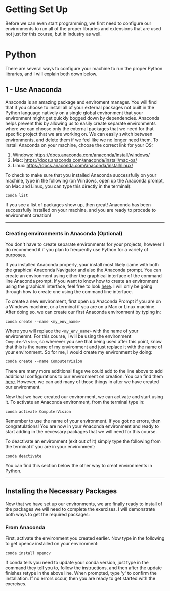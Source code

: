 # Getting Set Up
Before we can even start programming, we first need to configure our environments to run all of the proper libraries and extensions that are used not just for this course, but in industry as well.

# Python
There are several ways to configure your machine to run the proper Python libraries, and I will explain both down below.

## 1 - Use Anaconda
Anaconda is an amazing package and enviroment manager. You will find that if you choose to install all of your external packages not built in the Python language natively on a single global environment that your environment might get quickly bogged down by dependencies. Anaconda helps prevent this by allowing us to easily create separate environments where we can choose only the external packages that we need for that specific project that we are working on. We can easily switch between environments, and delete them if we feel like we no longer need them. To install Anaconda on your machine, choose the correct link for your OS:
1. Windows: https://docs.anaconda.com/anaconda/install/windows/ 
2. Mac: https://docs.anaconda.com/anaconda/install/mac-os/ 
3. Linux: https://docs.anaconda.com/anaconda/install/linux/

To check to make sure that you installed Anaconda successfully on your machine, type in the following (on Windows, open up the Anaconda prompt, on Mac and Linux, you can type this directly in the terminal):

```conda list```

If you see a list of packages show up, then great! Anaconda has been successfully installed on your machine, and you are ready to procede to environment creation!

---

### Creating environments in Anaconda (Optional)
You don't have to create separate environments for your projects, however I do recommend it if you plan to frequently use Python for a variety of purposes. 

If you installed Anaconda properly, your install most likely came with both the graphical Anaconda Navigator and also the Anaconda prompt. You can create an environment using either the graphical interface of the command line Anaconda prompt. If you want to know how to create an environment using the graphical interface, feel free to look [here](https://docs.anaconda.com/anaconda/navigator/getting-started/#navigator-managing-environments). I will only be going through how to create one using the command line interface. 

To create a new environment, first open up Anaconda Prompt if you are on a Windows machine, or a terminal if you are on a Mac or Linux machine. After doing so, we can create our first Anaconda environment by typing in:

```conda create --name <my_env_name>```

Where you will replace the ```<my_env_name>``` with the name of your environemnt. For this course, I will be using the environment ```ComputerVision```, so wherever you see that being used after this point, know that this is the name of my environment and just replace it with the name of your environment. So for me, I would create my environment by doing:

```conda create --name ComputerVision```

There are many more additional flags we could add to the line above to add additional configurations to our environment on creation. You can find them [here](https://docs.conda.io/projects/conda/en/latest/user-guide/tasks/manage-environments.html). However, we can add many of those things in after we have created our environment. 

Now that we have created our environment, we can activate and start using it. To activate an Anaconda environment, from the terminal type in:

```conda activate ComputerVision```

Remember to use the name of your environment. If you got no errors, then congratulations! You are now in your Anaconda environment and ready to start adding in the necessary packages that we will need for this course. 

To deactivate an environment (exit out of it) simply type the following from the terminal if you are in your environment:

```conda deactivate```


You can find this section below the other way to creat environments in Python.

---

## Installing the Necessary Packages
Now that we have set up our environments, we are finally ready to install of the packages we will need to complete the exercises. I will demonstrate both ways to get the required packages:

### From Anaconda
First, activate the environment you created earlier. Now type in the following to get opencv installed on your environment:

```conda install opencv```

If conda tells you need to update your conda version, just type in the command they tell you to, follow the instructions, and then after the update finishes retype in the above line. When prompted, type 'y' to confirm the installation. If no errors occur, then you are ready to get started with the exercises.

